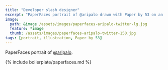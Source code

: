 ```yaml
---
title: "Developer slash designer"
excerpt: "PaperFaces portrait of @aripalo drawn with Paper by 53 on an iPad."
image: 
  path: &image /assets/images/paperfaces-aripalo-twitter-lg.jpg 
  feature: *image
  thumb: /assets/images/paperfaces-aripalo-twitter-150.jpg
tags: [portrait, illustration, Paper by 53]
---
```


PaperFaces portrait of [@aripalo](http://twitter.com/aripalo).

{% include boilerplate/paperfaces.md %}